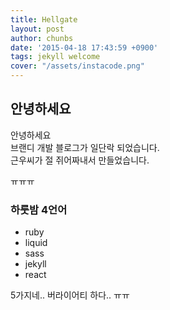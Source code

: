```yaml
---
title: Hellgate
layout: post
author: chunbs
date: '2015-04-18 17:43:59 +0900'
tags: jekyll welcome
cover: "/assets/instacode.png"
---
```


## 안녕하세요

안녕하세요 <br/>
브랜디 개발 블로그가 일단락 되었습니다.<br/>
근우씨가 절 쥐어짜내서 만들었습니다.

ㅠㅠㅠ


### 하룻밤 4언어

- ruby
- liquid
- sass
- jekyll
- react

5가지네..
버라이어티 하다.. ㅠㅠ